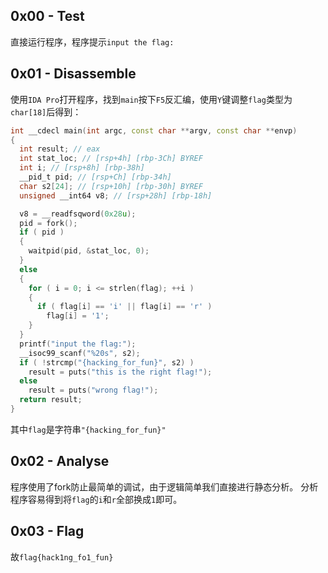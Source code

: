 ## 0x00 - Test
直接运行程序，程序提示`input the flag:`

## 0x01 - Disassemble
使用`IDA Pro`打开程序，找到`main`按下`F5`反汇编，使用`Y`键调整`flag`类型为`char[18]`后得到：
```cpp
int __cdecl main(int argc, const char **argv, const char **envp)
{
  int result; // eax
  int stat_loc; // [rsp+4h] [rbp-3Ch] BYREF
  int i; // [rsp+8h] [rbp-38h]
  __pid_t pid; // [rsp+Ch] [rbp-34h]
  char s2[24]; // [rsp+10h] [rbp-30h] BYREF
  unsigned __int64 v8; // [rsp+28h] [rbp-18h]

  v8 = __readfsqword(0x28u);
  pid = fork();
  if ( pid )
  {
    waitpid(pid, &stat_loc, 0);
  }
  else
  {
    for ( i = 0; i <= strlen(flag); ++i )
    {
      if ( flag[i] == 'i' || flag[i] == 'r' )
        flag[i] = '1';
    }
  }
  printf("input the flag:");
  __isoc99_scanf("%20s", s2);
  if ( !strcmp("{hacking_for_fun}", s2) )
    result = puts("this is the right flag!");
  else
    result = puts("wrong flag!");
  return result;
}
```
其中`flag`是字符串`"{hacking_for_fun}"`

## 0x02 - Analyse
程序使用了fork防止最简单的调试，由于逻辑简单我们直接进行静态分析。
分析程序容易得到将`flag`的`i`和`r`全部换成`1`即可。

## 0x03 - Flag
故`flag{hack1ng_fo1_fun}`

